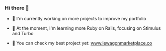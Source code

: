 ### Hi there 👋

- 🔭 I'm currently working on more projects to improve my portfolio

- 🌱 At the moment, I'm learning more Ruby on Rails, focusing on Stimulus and Turbo

- 🛒 You can check my best project yet: www.lewagonmarketplace.co
